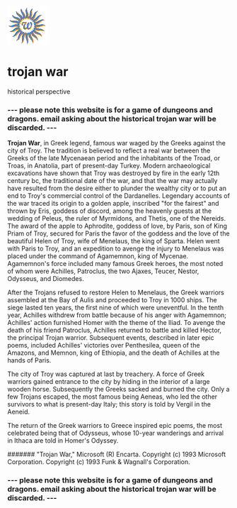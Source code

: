 ![wsun](assets/wsun.gif)

# trojan war

historical perspective

###  --- please note this website is for a game of dungeons and dragons. email asking about the historical trojan war will be discarded. --- 

 **Trojan War**, in Greek legend, famous war waged by the Greeks against the city of Troy. The tradition is believed to reflect a real war between the Greeks of the late Mycenaean period and the inhabitants of the Troad, or Troas, in Anatolia, part of present-day Turkey. Modern archaeological excavations have shown that Troy was destroyed by fire in the early 12th century bc, the traditional date of the war, and that the war may actually have resulted from the desire either to plunder the wealthy city or to put an end to Troy's commercial control of the Dardanelles. 
 Legendary accounts of the war traced its origin to a golden apple, inscribed "for the fairest" and thrown by Eris, goddess of discord, among the heavenly guests at the wedding of Peleus, the ruler of Myrmidons, and Thetis, one of the Nereids. The award of the apple to Aphrodite, goddess of love, by Paris, son of King Priam of Troy, secured for Paris the favor of the goddess and the love of the beautiful Helen of Troy, wife of Menelaus, the king of Sparta. Helen went with Paris to Troy, and an expedition to avenge the injury to Menelaus was placed under the command of Agamemnon, king of Mycenae. Agamemnon's force included many famous Greek heroes, the most noted of whom were Achilles, Patroclus, the two Ajaxes, Teucer, Nestor, Odysseus, and Diomedes. 

 After the Trojans refused to restore Helen to Menelaus, the Greek warriors assembled at the Bay of Aulis and proceeded to Troy in 1000 ships. The siege lasted ten years, the first nine of which were uneventful. In the tenth year, Achilles withdrew from battle because of his anger with Agamemnon; Achilles' action furnished Homer with the theme of the Iliad. To avenge the death of his friend Patroclus, Achilles returned to battle and killed Hector, the principal Trojan warrior. Subsequent events, described in later epic poems, included Achilles' victories over Penthesilea, queen of the Amazons, and Memnon, king of Ethiopia, and the death of Achilles at the hands of Paris. 

 The city of Troy was captured at last by treachery. A force of Greek warriors gained entrance to the city by hiding in the interior of a large wooden horse. Subsequently the Greeks sacked and burned the city. Only a few Trojans escaped, the most famous being Aeneas, who led the other survivors to what is present-day Italy; this story is told by Vergil in the Aeneid. 

 The return of the Greek warriors to Greece inspired epic poems, the most celebrated being that of Odysseus, whose 10-year wanderings and arrival in Ithaca are told in Homer's Odyssey. 

#######  "Trojan War," Microsoft (R) Encarta. Copyright (c) 1993 Microsoft Corporation. Copyright (c) 1993 Funk & Wagnall's Corporation.

###  --- please note this website is for a game of dungeons and dragons. email asking about the historical trojan war will be discarded. --- 

 